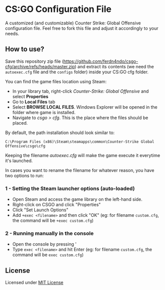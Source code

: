 # CS:GO Configuration File

A customized (and customizable) Counter Strike: Global Offensive configuration file.
Feel free to fork this file and adjust it accordingly to your needs.

## How to use?

Save this repository zip file (https://github.com/ferdn4ndo/csgo-cfg/archive/refs/heads/master.zip) and extract its contents (we need the `autoexec.cfg` file and the `configs` folder) inside your CS:GO cfg folder. 

You can find the game files location using Steam:
- In your library tab, right-click _Counter-Strike: Global Offensive_ and select __Properties__
- Go to __Local Files__ tab
- Select __BROWSE LOCAL FILES__. Windows Explorer will be opened in the folder where game is installed.
- Navigate to _csgo > cfg_. This is the place where the files should be placed.

By default, the path installation should look similar to:

```
C:\Program Files (x86)\Steam\steamapps\common\Counter-Strike Global Offensive\csgo\cfg
```

Keeping the filename _autoexec.cfg_ will make the game execute it everytime it's launched.

In cases you want to rename the filename for whatever reason, you have two options to run:

### 1 - Setting the Steam launcher options (auto-loaded)

* Open Steam and access the game library on the left-hand side.
* Right-click on CSGO and click "Properties"
* Click "Set Launch Options"
* Add `+exec <filename>` and then click "OK" (eg: for filename `custom.cfg`, the command will be `+exec custom.cfg`)

### 2 - Running manually in the console

* Open the console by pressing '
* Type `exec <filename>` and hit Enter (eg: for filename `custom.cfg`, the command will be `exec custom.cfg`)

## License

Licensed under [MIT License](https://opensource.org/licenses/MIT)
